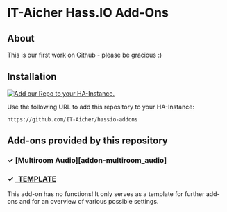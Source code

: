 # IT-Aicher Hass.IO Add-Ons

## About
This is our first work on Github - please be gracious :)

## Installation
[![Add our Repo to your HA-Instance.](https://my.home-assistant.io/badges/supervisor_add_addon_repository.svg)](https://my.home-assistant.io/redirect/supervisor_add_addon_repository/?repository_url=https%3A%2F%2Fgithub.com%2FIT-Aicher%2Fhassio-addons)

Use the following URL to add this repository to your HA-Instance:
 ```
 https://github.com/IT-Aicher/hassio-addons
 ```


## Add-ons provided by this repository

### &#10003; [Multiroom Audio][addon-multiroom_audio]






### &#10003; [_TEMPLATE][addon_Template]
[addon_Template]: https://github.com/IT-Aicher/hassio-addons/tree/main/addon_Template

This add-on has no functions!
It only serves as a template for further add-ons and for an overview of various possible settings.

